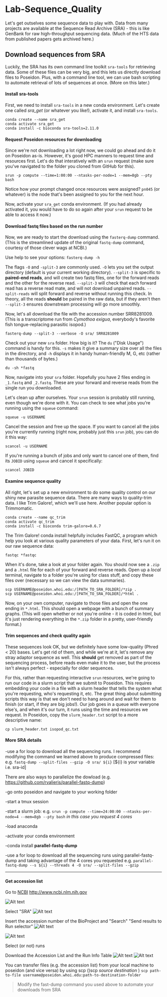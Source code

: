 # Lab-Sequence_Quality

Let's get outselves some sequence data to play with. Data from many projects are available at the Sequence Read Archive (SRA) - this is like GenBank for raw high-throughput sequencing data. (Much of the HTS data from published papers gets archived here.)

## Download sequences from SRA

Luckily, the SRA has its own command line toolkit `sra-tools` for retrieving data. Some of these files can be very big, and this lets us directly download files to Poseidon. Plus, with a command line tool, we can use bash scripting to automate retrieval of lots of sequences at once. (More on this later.)

#### Install sra-tools

First, we need to install `sra-tools` in a new conda environment. Let's create one called *sra_get* (or whatever you like!), activate it, and install `sra-tools`.

```
conda create --name sra_get
conda activate sra_get
conda install -c bioconda sra-tools=2.11.0
```

#### Request Poseidon resources for downloading

Since we're not downloading a lot right now, we could go ahead and do it on Poseidon as-is. However, it's good HPC manners to request time and resources first. Let's do that interatively with an `srun` request (make sure you've navigated to the folder you cloned from GitHub for this).

```srun -p compute --time=1:00:00 --ntasks-per-node=1 --mem=8gb --pty bash```

Notice how your prompt changed once resources were assigned? `pn045` (or whatever) is the node that's been assigned to you for the next hour.

Now, activate your `sra_get` conda environment. (If you had already activated it, you would have to do so again after your `srun` request to be able to access it now.)

#### Download fastq files based on the run number 

Now, we are ready to start the download using the `fasterq-dump` command. (This is the streamlined update of the original `fastq-dump` command, courtesy of those clever wags at NCBI.)

Use help to see your options:
```fasterq-dump -h```

The flags `-O` and `-split-3` are commonly used. `-O` lets you set the output directory (default is your current working directory).  `--split-3` is specific to **paired-end reads**, and will create two fastq files, one for the forward reads and the other for the reverse read. `--split-3` will check that each forward read has a reverse read mate, and will not download unpaired reads. `--split-reads` will split forward and reverse without running this check. In theory, all the reads **should** be paired in the raw data, but if they aren't then `--split-3` ensures downstream processing will go more smoothly.

Now, let's all download the file with the accession number SRR8281009. (This is a transcriptome run from _Cymothoa exigua_, everybody's favorite fish tongue-replacing parasitic isopod.)

```fasterq-dump --split-3 --verbose -O sra/ SRR8281009```

Check out your new `sra` folder. How big is it? The `du` ("Disk Usage") command is handy for this. `-s` makes it give a summary size over all the files in the directory, and `-h` displays it in handy human-friendly M, G, etc (rather than thousands of bytes.)

```du -sh *fastq```

Now, navigate into your `sra` folder. Hopefully you have 2 files ending in `_1.fastq` and `_2.fastq`. These are your forward and reverse reads from the single run you downloaded.

Let's clean up after ourselves. Your `srun` session is probably still running, even though we're done with it. You can check to see what jobs you're running using the `squeue` command:

`squeue -u USERNAME`

Cancel the session and free up the space. If you want to cancel all the jobs you're currently running (right now, probably just this `srun` job), you can do it this way:

`scancel -u USERNAME`

If you're running a bunch of jobs and only want to cancel one of them, find its `JOBID` using `squeue` and cancel it specifically:

`scancel JOBID`

#### Examine sequence quality

All right, let's set up a new environment to do some quality control on our shiny new parasite sequence data. There are many ways to quality-trim data. I like Trim Galore!, which we'll use here. Another popular option is Trimmomatic.

```
conda create --name qc_trim
conda activate qc_trim
conda install -c bioconda trim-galore=0.6.7
```

The Trim Galore! conda install helpfully includes FastQC, a program which help you look at various quality parameters of your data. First, let's run it on our raw sequence data:

`fastqc *fastqc`

When it's done, take a look at your folder again. You should now see a `.zip` and a `.html` file for each of your forward and reverse reads. Open up a *local* terminal, navigate to a folder you're using for class stuff, and copy these files over (necessary so we can view the data summaries).

```
scp USERNAME@poseidon.whoi.edu:/[PATH_TO_SRA_FOLDER]/*zip .
scp USERNAME@poseidon.whoi.edu:/[PATH_TO_SRA_FOLDER]/*html .
```

Now, on your own computer, navigate to those files and open the one ending in `*.html`. This should open a webpage with a bunch of summary graphs. (This will open whether or not you're online - it is coded in html, but it's just rendering everything in the `*.zip` folder in a pretty, user-friendly format.)

#### Trim sequences and check quality again

These sequences look OK, but we definitely have some low-quality (Phred < 20) bases. Let's get rid of them, and while we're at it, let's remove any stray adaptor sequence as well. This **should** get removed as part of the sequencing process, before reads even make it to the user, but the process isn't always perfect - especially for older sequences.

For this, rather than requesting interactive `srun` resources, we're going to run our code in a slurm script that we submit to Poseidon. This requires embedding your code in a file with a slurm header that tells the system what you're requesting, who's requesting it, etc. The great thing about submitting scripts this way is that we don't need to hang around and wait for them to finish (or start, if they are big jobs!). Our job goes in a queue with everyone else's, and when it's our turn, it runs using the time and resources we request. In Poseidon, copy the `slurm_header.txt` script to a more descriptive name:

`cp slurm_header.txt isopod_qc.txt`




#### More SRA details

-use a for loop to download all the sequencing runs. I recommend modifying the command we learned above to produce compressed files: e.g. ```fastq-dump --split-files --gzip -O sra/ ${i}``` [${i} is your variable i.e. sra-id]



There are also ways to parallelize the dowload (e.g. https://github.com/rvalieris/parallel-fastq-dump)

-go onto poseidon and navigate to your working folder

-start a tmux session

-start a slurm job: e.g. ```srun -p compute --time=24:00:00 --ntasks-per-node=4 --mem=8gb --pty bash``` *in this case you request 4 cores*

-load anaconda

-activate your conda environment

-conda install **parallel-fastq-dump**

-use a for loop to download all the sequencing runs using parallel-fastq-dump and taking advantage of the 4 cores you requested e.g. ```parallel-fastq-dump --s ${i} --threads 4 -O sra/ --split-files --gzip```


----------


#### Get accession list
Go to [NCBI](http://www.ncbi.nlm.nih.go/v) http://www.ncbi.nlm.nih.gov

![Alt text](/images/sra1.png)


Select "SRA"
![Alt text](/images/sra2.png)


Insert the accession number of the BioProject and "Search"
"Send results to Run selector"
![Alt text](/images/sra3.png)




![Alt text](/images/sra4.png)


Select (or not) runs

Download the Accession List and the Run Info Table 
![Alt text](/images/accesion.png)
![Alt text](/images/list.png)

You can transfer files (e.g. the accession list) from your local machine to poseidon (and vice versa) by using scp ()scp *source* *destination* )
```scp path-to-file username@poseidon.whoi.edu:path-to-destination-folder```

> Modify the fast-dump command you used above to automate your downloads from SRA
